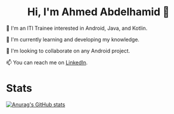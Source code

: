   <div align="center">
  <h1>Hi, I'm Ahmed Abdelhamid 👋</h1>
</div>

🌱 I'm an ITI Trainee interested in Android, Java, and Kotlin.

🌱 I'm currently learning and developing my knowledge.

💞️ I'm looking to collaborate on any Android project.

📫 You can reach me on [LinkedIn](https://www.linkedin.com/in/ahmed-aabdelhamid/).

# Stats

[![Anurag's GitHub stats](https://github-readme-stats.vercel.app/api?username=ahmedabdelhamid399&theme=radical)](https://github.com/anuraghazra/github-readme-stats)
